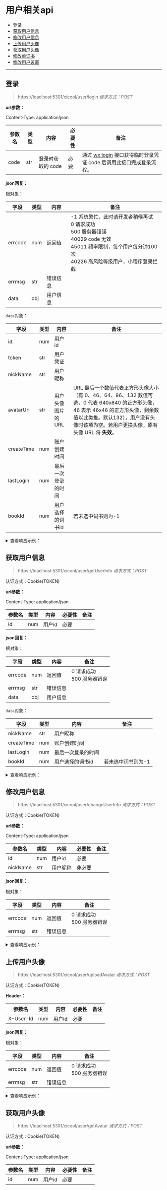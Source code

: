 # 用户相关api

- [登录](#登录)
- [获取用户信息](#获取用户信息)
- [修改用户信息](#修改用户信息)
- [上传用户头像](#上传用户头像)
- [获取用户头像](#获取用户头像)
- [修改单词书](#修改单词书)
- [修改用户设置](#修改用户设置)

---

## 登录

> https://loaclhost:5301/cicool/user/login
*请求方式：POST*

**url参数：**

Content-Type: application/json

| 参数名       | 类型  | 内容          | 必要性         | 备注                                                                                                                                      |
|-----------|-----|-------------|-------------|-----------------------------------------------------------------------------------------------------------------------------------------|
| code      | str | 登录时获取的 code | 必要          | 通过 [wx.login](https://developers.weixin.qq.com/miniprogram/dev/api/open-api/login/wx.login.html) 接口获得临时登录凭证 code 后调用此接口完成登录流程。          |

**json回复：**

根对象：

| 字段      | 类型  | 内容   | 备注                                                                                                                   |
|---------|-----|------|----------------------------------------------------------------------------------------------------------------------|
| errcode | num | 返回值  | -1	系统繁忙，此时请开发者稍候再试 <br/> 0	请求成功<br/>500 服务器错误<br/>40029	code 无效<br/>45011	频率限制，每个用户每分钟100次<br/>40226	高风险等级用户，小程序登录拦截 |
| errmsg  | str | 错误信息 |                                                                                                                      |
| data    | obj | 用户信息 |                                                                                                                      |

`data`对象：

| 字段         | 类型  | 内容          | 备注                                                                                                                                      |
|------------|-----|-------------|-----------------------------------------------------------------------------------------------------------------------------------------|
| id         | num | 用户id        |                                                                                                                                         |
| token      | str | 用户凭证        |                                                                                                                                         |
| nickName   | str | 用户昵称        |                                                                                                                                         |                                                                                                                                         |
| avatarUrl  | str | 用户头像图片的 URL | URL 最后一个数值代表正方形头像大小（有 0、46、64、96、132 数值可选，0 代表 640x640 的正方形头像，46 表示 46x46 的正方形头像，剩余数值以此类推。默认132），用户没有头像时该项为空。若用户更换头像，原有头像 URL 将 **失效**。 |
| createTime | num | 账户创建时间      |                                                                                                                                         |
| lastLogin  | num | 最后一次登录的时间   |                                                                                                                                         |
| bookId     | num | 用户选择的词书id   | 若未选中词书则为-1                                                                                                                              |

<details>
<summary>查看响应示例：</summary>

```json
{
  "errcode": 0,
  "errmsg": null,
  "data": {
    "id": 1,
    "token": "xxxxxxxxxxxxxxxxxxxx",
    "avatarPic": "https://thirdwx.qlogo.cn/mmopen/vi_32/DYAIOgq83eqNR8np76ZtqtkVj0UVFMZTMzckseuaU84ibIXic7twkmIHUdOficuBicTcVoKfvlNxuyxkXK7uuiawNqQ/132",
    "nickName": "ketal",
    "createTime": 1658825071,
    "lastLogin": 1658825071,
    "bookId": -1
  }
}
```

</details>

## 获取用户信息

> https://loaclhost:5301/cicool/user/getUserInfo
*请求方式：POST*

认证方式：Cookie(TOKEN)

**url参数：**

Content-Type: application/json

| 参数名 | 类型  | 内容   | 必要性 | 备注  |
|-----|-----|------|-----|-----|
| id  | num | 用户id | 必要  |     |

**json回复：**

根对象：

| 字段      | 类型  | 内容   | 备注                   |
|---------|-----|------|----------------------|
| errcode | num | 返回值  | 0 请求成功<br/>500 服务器错误 |
| errmsg  | str | 错误信息 |                      |
| data    | obj | 用户信息 |                      |

`data`对象：

| 字段         | 类型  | 内容          | 备注                                                                                                                                      |
|------------|-----|-------------|-----------------------------------------------------------------------------------------------------------------------------------------|
| nickName   | str | 用户昵称        |                                                                                                                                         |                                                                                                                                         |
| createTime | num | 账户创建时间      |                                                                                                                                         |
| lastLogin  | num | 最后一次登录的时间   |                                                                                                                                         |
| bookId     | num | 用户选择的词书id   | 若未选中词书则为-1                                                                                                                              |

<details>
<summary>查看响应示例：</summary>

```json
{
  "errcode": 0,
  "errmsg": null,
  "data": {
    "avatarPic": "https://thirdwx.qlogo.cn/mmopen/vi_32/DYAIOgq83eqNR8np76ZtqtkVj0UVFMZTMzckseuaU84ibIXic7twkmIHUdOficuBicTcVoKfvlNxuyxkXK7uuiawNqQ/132",
    "nickName": "ketal",
    "createTime": 1658825071,
    "lastLogin": 1658825071,
    "bookId": -1
  }
}
```

</details>

## 修改用户信息

> https://loaclhost:5301/cicool/user/changeUserInfo
*请求方式：POST*

认证方式：Cookie(TOKEN)

**url参数：**

Content-Type: application/json

| 参数名      | 类型  | 内容   | 必要性 | 备注  |
|----------|-----|------|-----|-----|
| id       | num | 用户id | 必要  |     |
| nickName | str | 用户昵称 | 非必要 |     |

**json回复：**

根对象：

| 字段      | 类型  | 内容   | 备注                   |
|---------|-----|------|----------------------|
| errcode | num | 返回值  | 0 请求成功<br/>500 服务器错误 |
| errmsg  | str | 错误信息 |                      |

<details>
<summary>查看响应示例：</summary>

```json
{
  "errcode": 0,
  "errmsg": "OK"
}
```

</details>

## 上传用户头像

> https://loaclhost:5301/cicool/user/uploadAvatar
*请求方式：POST*

认证方式：Cookie(TOKEN)

**Header：**

| 参数名       | 类型  | 内容   | 必要性 | 备注  |
|-----------|-----|------|-----|-----|
| X-User-Id | num | 用户id | 必要  |     |

**json回复：**

根对象：

| 字段      | 类型  | 内容   | 备注                   |
|---------|-----|------|----------------------|
| errcode | num | 返回值  | 0 请求成功<br/>500 服务器错误 |
| errmsg  | str | 错误信息 |                      |

<details>
<summary>查看响应示例：</summary>

```json
{
  "errcode": 0,
  "errmsg": "OK"
}
```

</details>

## 获取用户头像

> https://loaclhost:5301/cicool/user/getAvatar
*请求方式：POST*

认证方式：Cookie(TOKEN)

**url参数：**

Content-Type: application/json

| 参数名 | 类型  | 内容   | 必要性 | 备注  |
|-----|-----|------|-----|-----|
| id  | num | 用户id | 必要  |     |


